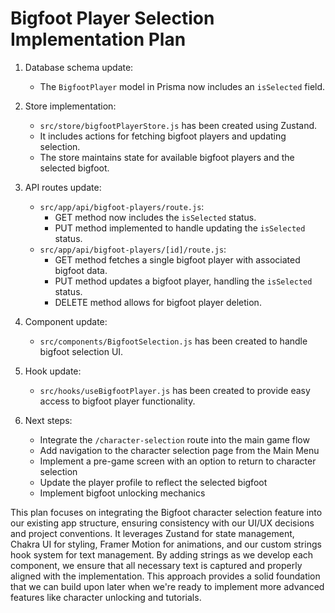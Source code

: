 # Bigfoot Player Selection Implementation Plan

1. Database schema update:
   - The `BigfootPlayer` model in Prisma now includes an `isSelected` field.

2. Store implementation:
   - `src/store/bigfootPlayerStore.js` has been created using Zustand.
   - It includes actions for fetching bigfoot players and updating selection.
   - The store maintains state for available bigfoot players and the selected bigfoot.

3. API routes update:
   - `src/app/api/bigfoot-players/route.js`:
     - GET method now includes the `isSelected` status.
     - PUT method implemented to handle updating the `isSelected` status.
   - `src/app/api/bigfoot-players/[id]/route.js`:
     - GET method fetches a single bigfoot player with associated bigfoot data.
     - PUT method updates a bigfoot player, handling the `isSelected` status.
     - DELETE method allows for bigfoot player deletion.

4. Component update:
   - `src/components/BigfootSelection.js` has been created to handle bigfoot selection UI.

5. Hook update:
   - `src/hooks/useBigfootPlayer.js` has been created to provide easy access to bigfoot player functionality.

6. Next steps:
   - Integrate the `/character-selection` route into the main game flow
   - Add navigation to the character selection page from the Main Menu
   - Implement a pre-game screen with an option to return to character selection
   - Update the player profile to reflect the selected bigfoot
   - Implement bigfoot unlocking mechanics

This plan focuses on integrating the Bigfoot character selection feature into our existing app structure, ensuring consistency with our UI/UX decisions and project conventions. It leverages Zustand for state management, Chakra UI for styling, Framer Motion for animations, and our custom strings hook system for text management. By adding strings as we develop each component, we ensure that all necessary text is captured and properly aligned with the implementation. This approach provides a solid foundation that we can build upon later when we're ready to implement more advanced features like character unlocking and tutorials.

